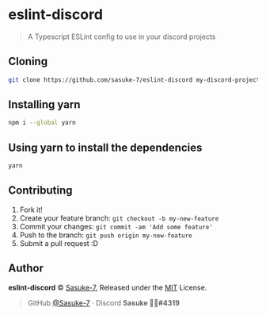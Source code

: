 # eslint-discord

> A Typescript ESLint config to use in your discord projects

## Cloning

```bash
git clone https://github.com/sasuke-7/eslint-discord my-discord-project
```

## Installing yarn

```bash
npm i --global yarn
```

## Using yarn to install the dependencies

```bash
yarn
```

## Contributing

1. Fork it!
2. Create your feature branch: `git checkout -b my-new-feature`
3. Commit your changes: `git commit -am 'Add some feature'`
4. Push to the branch: `git push origin my-new-feature`
5. Submit a pull request :D

## Author

**eslint-discord** © [Sasuke-7](https://github.com/Sasuke-7), Released under the [MIT](https://github.com/Sasuke-7/eslint-discord/blob/master/LICENSE) License.

> GitHub [@Sasuke-7](https://github.com/Sasuke-7) · Discord **Sasuke 🤡🔪#4319**
